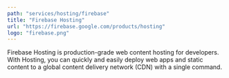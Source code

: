 ```yaml
---
path: "services/hosting/firebase"
title: "Firebase Hosting"
url: "https://firebase.google.com/products/hosting"
logo: "firebase.png"
---
```


Firebase Hosting is production-grade web content hosting for developers. With Hosting, you can quickly and easily deploy web apps and static content to a global content delivery network (CDN) with a single command.
